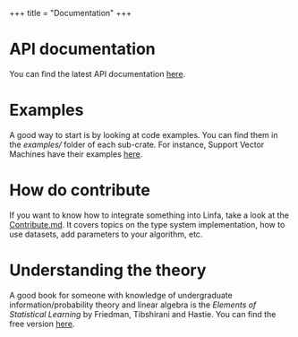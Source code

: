 +++
title = "Documentation"
+++

# API documentation

You can find the latest API documentation [here](../rustdocs/linfa/).

# Examples

A good way to start is by looking at code examples. You can find them in the *examples/* folder of each sub-crate. For instance, Support Vector Machines have their examples [here](https://github.com/rust-ml/linfa/tree/master/linfa-svm/examples).

# How do contribute

If you want to know how to integrate something into Linfa, take a look at the [Contribute.md](https://github.com/rust-ml/linfa/blob/master/CONTRIBUTE.md). It covers topics on the type system implementation, how to use datasets, add parameters to your algorithm, etc.

# Understanding the theory

A good book for someone with knowledge of undergraduate information/probability theory and linear algebra is the *Elements of Statistical Learning* by Friedman, Tibshirani and Hastie. You can find the free version [here](https://web.stanford.edu/~hastie/ElemStatLearn/).
